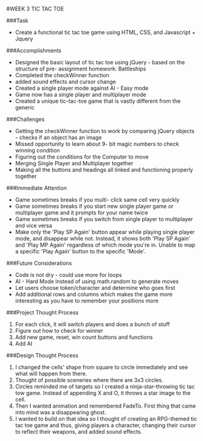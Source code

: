 #WEEK 3 TIC TAC TOE

###Task
* Create a functional tic tac toe game using HTML, CSS, and Javascript + Jquery

###Accomplishments
* Designed the basic layout of tic tac toe using jQuery - based on the structure of pre- assignment homework: Battleships
* Completed the checkWinner function
* added sound effects and cursor change
* Created a single player mode against AI -  Easy mode
* Game now has a single player and multiplayer mode
* Created a unique tic-tac-toe game that is vastly different from the generic

###Challenges
* Getting the checkWinner function to work by comparing jQuery objects -  checks if an object has an image
* Missed opportunity to learn about 9- bit magic numbers to check winning condition
* Figuring out the conditions for the Computer to move
* Merging Single Player and Multiplayer together
* Making all the buttons and headings all linked and functioning properly together

###Immediate Attention
* Game sometimes breaks if you multi- click same cell very quickly
* Game sometimes breaks if you start new single player game or multiplayer game and it prompts for your name twice
* Game sometimes breaks if you switch from single player to multiplayer and vice versa
* Make only the 'Play SP Again' button appear while playing single player mode, and disappear while not. Instead, it shows both 'Play SP Again' and 'Play MP Again' regardless of which mode you're in. Unable to map a specific 'Play Again' button to the specific 'Mode'.

###Future Considerations
* Code is not dry -  could use more for loops
* AI -  Hard Mode instead of using math.random to generate moves
* Let users choose token/character and determine who goes first
* Add additional rows and columns which makes the game more interesting as you have to remember your positions more

###Project Thought Process
1. For each click, it will switch players and does a bunch of stuff
2. Figure out how to check for winner
3. Add new game, reset, win count buttons and functions
4. Add AI

###Design Thought Process
1. I changed the cells' shape from square to circle immediately and see what will happen from there.
2. Thought of possible sceneries where there are 3x3 circles.
3. Circles reminded me of targets so I created a ninja-star-throwing tic tac tow game. Instead of appending X and O, it throws a star image to the cell.
4. Then I wanted animation and remembered FadeTo. First thing that came into mind was a disappearing ghost.
5. I wanted to build on that idea so I thought of creating an RPG-themed tic tac toe game and thus, giving players a character, changing their cursor to reflect their weapons, and added sound effects.
